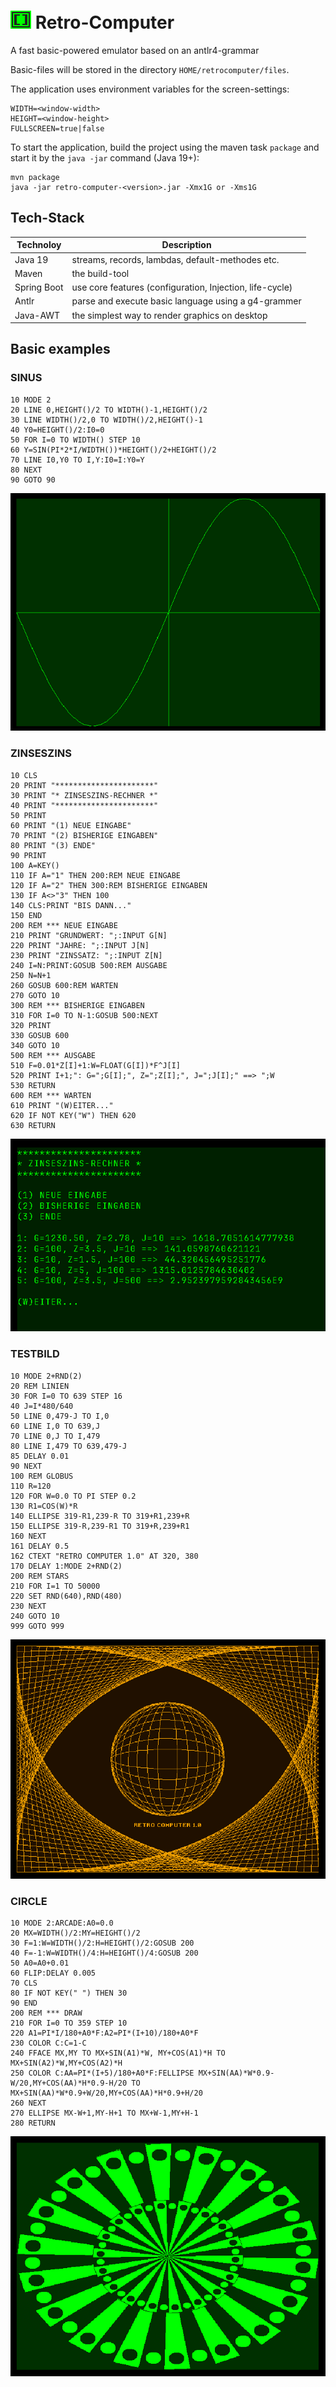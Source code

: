 # ![retro-computer](src/main/resources/images/retro-computer.png) Retro-Computer

A fast basic-powered emulator based on an antlr4-grammar

Basic-files will be stored in the directory `HOME/retrocomputer/files`.

The application uses environment variables for the screen-settings:

```
WIDTH=<window-width>
HEIGHT=<window-height>
FULLSCREEN=true|false
```

To start the application, build the project using the maven task `package`
and start it by the `java -jar` command (Java 19+):

```shell
mvn package
java -jar retro-computer-<version>.jar -Xmx1G or -Xms1G
```

## Tech-Stack

| Technoloy   | Description                                              |
|-------------|----------------------------------------------------------|
| Java 19     | streams, records, lambdas, default-methodes etc.         |
| Maven       | the build-tool                                           |
| Spring Boot | use core features (configuration, Injection, life-cycle) |
| Antlr       | parse and execute basic language using a g4-grammer      |
| Java-AWT    | the simplest way to render graphics on desktop           |

## Basic examples

### SINUS

```
10 MODE 2
20 LINE 0,HEIGHT()/2 TO WIDTH()-1,HEIGHT()/2
30 LINE WIDTH()/2,0 TO WIDTH()/2,HEIGHT()-1
40 Y0=HEIGHT()/2:I0=0
50 FOR I=0 TO WIDTH() STEP 10
60 Y=SIN(PI*2*I/WIDTH())*HEIGHT()/2+HEIGHT()/2
70 LINE I0,Y0 TO I,Y:I0=I:Y0=Y
80 NEXT
90 GOTO 90
```

![SINUS.BAS](screenshots/SINUS.png)

### ZINSESZINS

```
10 CLS
20 PRINT "**********************"
30 PRINT "* ZINSESZINS-RECHNER *"
40 PRINT "**********************"
50 PRINT
60 PRINT "(1) NEUE EINGABE"
70 PRINT "(2) BISHERIGE EINGABEN"
80 PRINT "(3) ENDE"
90 PRINT
100 A=KEY()
110 IF A="1" THEN 200:REM NEUE EINGABE
120 IF A="2" THEN 300:REM BISHERIGE EINGABEN
130 IF A<>"3" THEN 100
140 CLS:PRINT "BIS DANN..."
150 END
200 REM *** NEUE EINGABE
210 PRINT "GRUNDWERT: ";:INPUT G[N]
220 PRINT "JAHRE: ";:INPUT J[N]
230 PRINT "ZINSSATZ: ";:INPUT Z[N]
240 I=N:PRINT:GOSUB 500:REM AUSGABE
250 N=N+1
260 GOSUB 600:REM WARTEN
270 GOTO 10
300 REM *** BISHERIGE EINGABEN
310 FOR I=0 TO N-1:GOSUB 500:NEXT
320 PRINT
330 GOSUB 600
340 GOTO 10
500 REM *** AUSGABE
510 F=0.01*Z[I]+1:W=FLOAT(G[I])*F^J[I]
520 PRINT I+1;": G=";G[I];", Z=";Z[I];", J=";J[I];" ==> ";W
530 RETURN
600 REM *** WARTEN
610 PRINT "(W)EITER..."
620 IF NOT KEY("W") THEN 620
630 RETURN
```

![ZINSESZINS.BAS](screenshots/ZINSESZINS.png)

### TESTBILD

```
10 MODE 2+RND(2)
20 REM LINIEN
30 FOR I=0 TO 639 STEP 16
40 J=I*480/640
50 LINE 0,479-J TO I,0
60 LINE I,0 TO 639,J
70 LINE 0,J TO I,479
80 LINE I,479 TO 639,479-J
85 DELAY 0.01
90 NEXT
100 REM GLOBUS
110 R=120
120 FOR W=0.0 TO PI STEP 0.2
130 R1=COS(W)*R
140 ELLIPSE 319-R1,239-R TO 319+R1,239+R
150 ELLIPSE 319-R,239-R1 TO 319+R,239+R1
160 NEXT
161 DELAY 0.5
162 CTEXT "RETRO COMPUTER 1.0" AT 320, 380
170 DELAY 1:MODE 2+RND(2)
200 REM STARS
210 FOR I=1 TO 50000
220 SET RND(640),RND(480)
230 NEXT
240 GOTO 10
999 GOTO 999
```

![TESTBILD.BAS](screenshots/TESTBILD.png)

### CIRCLE

```
10 MODE 2:ARCADE:A0=0.0
20 MX=WIDTH()/2:MY=HEIGHT()/2
30 F=1:W=WIDTH()/2:H=HEIGHT()/2:GOSUB 200
40 F=-1:W=WIDTH()/4:H=HEIGHT()/4:GOSUB 200
50 A0=A0+0.01
60 FLIP:DELAY 0.005
70 CLS
80 IF NOT KEY(" ") THEN 30
90 END
200 REM *** DRAW
210 FOR I=0 TO 359 STEP 10
220 A1=PI*I/180+A0*F:A2=PI*(I+10)/180+A0*F
230 COLOR C:C=1-C
240 FFACE MX,MY TO MX+SIN(A1)*W, MY+COS(A1)*H TO MX+SIN(A2)*W,MY+COS(A2)*H
250 COLOR C:AA=PI*(I+5)/180+A0*F:FELLIPSE MX+SIN(AA)*W*0.9-W/20,MY+COS(AA)*H*0.9-H/20 TO MX+SIN(AA)*W*0.9+W/20,MY+COS(AA)*H*0.9+H/20
260 NEXT
270 ELLIPSE MX-W+1,MY-H+1 TO MX+W-1,MY+H-1
280 RETURN
```

![CIRCLE.BAS](screenshots/CIRCLE.png)
